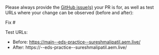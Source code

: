 Please always provide the [GitHub issue(s)](../issues) your PR is for, as well as test URLs where your change can be observed (before and after):

Fix #<gh-issue-id>

Test URLs:
- Before: https://main--eds-practice--sureshmalipatil.aem.live/
- After: https://<branch>--eds-practice--sureshmalipatil.aem.live/
